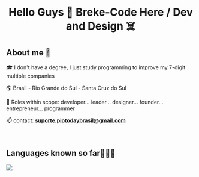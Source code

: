 <h1 align="center">Hello Guys 👑 Breke-Code Here / Dev and Design ☠️ </h1> 


<h2>About me 💸</h2>
<!--Intro start-->

<p align="left">
🎓 I don't have a degree, I just study programming to improve my 7-digit multiple companies
  
🌎 Brasil - Rio Grande do Sul - Santa Cruz do Sul

📝 Roles within scope: developer... leader... designer... founder... entrepreneur... programmer

📫 contact: **suporte.piptodaybrasil@gmail.com**
<!--Intro end-->
  </p>
<br>

<h2 >Languages ​​known so far👨🏻‍💻</h2>
<!--tech stack icons-->
<p align="left">
  <a href="https://skillicons.dev">
    <img src="https://api.devicons.dev.br/icon?icons=AfterEffects%2CIllustrator%2CPhotoshop%2CObsidian%2CLinux%2CJavaScript%2CPython%2CVSCode%2CHTML%2CFigma%2CCSS&size=48&theme=dark&perline=30" />
  </a>
</p>
<br>
<!-------------------------->

